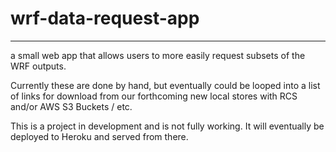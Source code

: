 # wrf-data-request-app
---
a small web app that allows users to more easily request subsets of the WRF outputs.


  Currently these are done by hand, but eventually could be looped into a list of links for download from our 
  forthcoming new local stores with RCS and/or AWS S3 Buckets / etc.
  
  This is a project in development and is not fully working.  It will eventually be deployed to Heroku and served from there.
  
